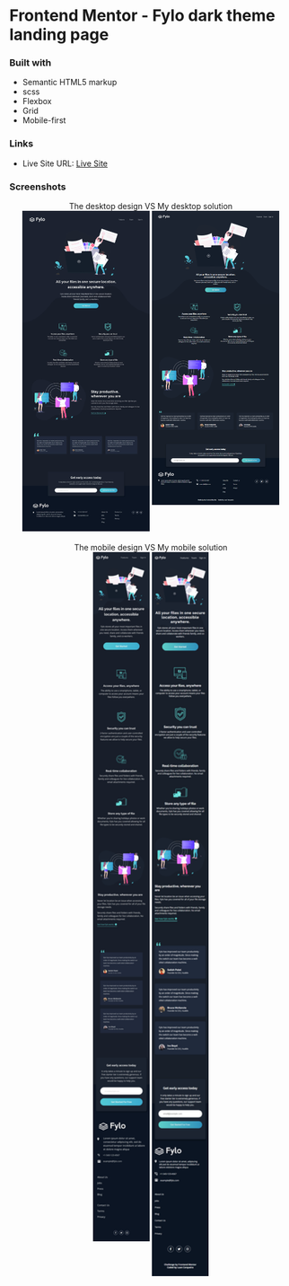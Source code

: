 # Frontend Mentor - Fylo dark theme landing page

### Built with

- Semantic HTML5 markup
- scss
- Flexbox
- Grid
- Mobile-first

### Links 

- Live Site URL: [Live Site](https://luancerqueiraa.github.io/fylo-dark-theme-landing-page-master/)


### Screenshots

<div align="center">
The desktop design VS My desktop solution<br>
<a href="src/design/mobile-design" target="_blank"><img src="src/design/desktop-design.jpg" width="45%" height="60%"/></a> 
<a href="solution-screenshots/desktop.png" target="_blank"><img src="solution-screenshots/desktop.png" width="45%" height="60%" align="top"/></a>
</div>

<br>

<div align="center">
The mobile design VS My mobile solution<br>
<a href="src/design/mobile-design" target="_blank"><img src="src/design/mobile-design.jpg" width="20%" height="20%"/></a>
<a href="solution-screenshots/mobile.png" target="_blank"><img src="solution-screenshots/mobile.jpg" width="20%" height="20%" align="top"/></a>
</div>